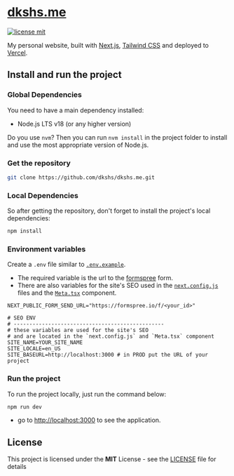 # [dkshs.me](https://dkshs.me)

[![license mit](https://img.shields.io/badge/licence-MIT-6C47FF)](LICENSE)

My personal website, built with [Next.js](https://nextjs.org/), [Tailwind CSS](https://tailwindcss.com/) and deployed to [Vercel](https://vercel.com/).

## Install and run the project

### Global Dependencies

You need to have a main dependency installed:

- Node.js LTS v18 (or any higher version)

Do you use `nvm`? Then you can run `nvm install` in the project folder to install and use the most appropriate version of Node.js.

### Get the repository

```bash
git clone https://github.com/dkshs/dkshs.me.git
```

### Local Dependencies

So after getting the repository, don't forget to install the project's local dependencies:

```bash
npm install
```

### Environment variables

Create a `.env` file similar to [`.env.example`](./.env.example).

- The required variable is the url to the [formspree](https://formspree.io/) form.
- There are also variables for the site's SEO used in the [`next.config.js`](./next.config.js) files and the [`Meta.tsx`](./src/components/Meta.tsx) component.

```env
NEXT_PUBLIC_FORM_SEND_URL="https://formspree.io/f/<your_id>"

# SEO ENV
# ------------------------------------------------
# these variables are used for the site's SEO
# and are located in the `next.config.js` and `Meta.tsx` component
SITE_NAME=YOUR_SITE_NAME
SITE_LOCALE=en_US
SITE_BASEURL=http://localhost:3000 # in PROD put the URL of your project
```

### Run the project

To run the project locally, just run the command below:

```bash
npm run dev
```

- go to <http://localhost:3000> to see the application.

## License

This project is licensed under the **MIT** License - see the [LICENSE](./LICENSE) file for details
